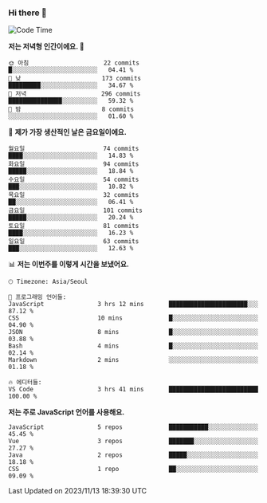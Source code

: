### Hi there 👋

<!--
**hi-aa/hi-aa** is a ✨ _special_ ✨ repository because its `README.md` (this file) appears on your GitHub profile.

Here are some ideas to get you started:

- 🔭 I’m currently working on ...
- 🌱 I’m currently learning ...
- 👯 I’m looking to collaborate on ...
- 🤔 I’m looking for help with ...
- 💬 Ask me about ...
- 📫 How to reach me: ...
- 😄 Pronouns: ...
- ⚡ Fun fact: ...
-->

<!--START_SECTION:waka-->
![Code Time](http://img.shields.io/badge/Code%20Time-31%20hrs%209%20mins-blue)

**저는 저녁형 인간이에요. 🦉** 

```text
🌞 아침                     22 commits          █░░░░░░░░░░░░░░░░░░░░░░░░   04.41 % 
🌆 낮　                     173 commits         █████████░░░░░░░░░░░░░░░░   34.67 % 
🌃 저녁                     296 commits         ███████████████░░░░░░░░░░   59.32 % 
🌙 밤　                     8 commits           ░░░░░░░░░░░░░░░░░░░░░░░░░   01.60 % 
```
📅 **제가 가장 생산적인 날은 금요일이에요.** 

```text
월요일                      74 commits          ████░░░░░░░░░░░░░░░░░░░░░   14.83 % 
화요일                      94 commits          █████░░░░░░░░░░░░░░░░░░░░   18.84 % 
수요일                      54 commits          ███░░░░░░░░░░░░░░░░░░░░░░   10.82 % 
목요일                      32 commits          ██░░░░░░░░░░░░░░░░░░░░░░░   06.41 % 
금요일                      101 commits         █████░░░░░░░░░░░░░░░░░░░░   20.24 % 
토요일                      81 commits          ████░░░░░░░░░░░░░░░░░░░░░   16.23 % 
일요일                      63 commits          ███░░░░░░░░░░░░░░░░░░░░░░   12.63 % 
```


📊 **저는 이번주를 이렇게 시간을 보냈어요.** 

```text
🕑︎ Timezone: Asia/Seoul

💬 프로그래밍 언어들: 
JavaScript               3 hrs 12 mins       ██████████████████████░░░   87.12 % 
CSS                      10 mins             █░░░░░░░░░░░░░░░░░░░░░░░░   04.90 % 
JSON                     8 mins              █░░░░░░░░░░░░░░░░░░░░░░░░   03.88 % 
Bash                     4 mins              █░░░░░░░░░░░░░░░░░░░░░░░░   02.14 % 
Markdown                 2 mins              ░░░░░░░░░░░░░░░░░░░░░░░░░   01.18 % 

🔥 에디터들: 
VS Code                  3 hrs 41 mins       █████████████████████████   100.00 % 
```

**저는 주로 JavaScript 언어를 사용해요.** 

```text
JavaScript               5 repos             ███████████░░░░░░░░░░░░░░   45.45 % 
Vue                      3 repos             ███████░░░░░░░░░░░░░░░░░░   27.27 % 
Java                     2 repos             █████░░░░░░░░░░░░░░░░░░░░   18.18 % 
CSS                      1 repo              ██░░░░░░░░░░░░░░░░░░░░░░░   09.09 % 
```




 Last Updated on 2023/11/13 18:39:30 UTC
<!--END_SECTION:waka-->
